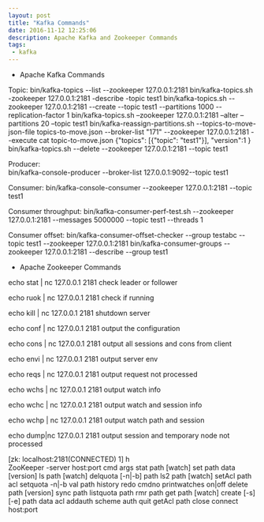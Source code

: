 ```yaml
---
layout: post
title: "Kafka Commands"
date: 2016-11-12 12:25:06
description: Apache Kafka and Zookeeper Commands
tags: 
 - kafka
---
```


 - Apache Kafka Commands

Topic:
bin/kafka-topics --list --zookeeper 127.0.0.1:2181   bin/kafka-topics.sh -zookeeper 127.0.0.1:2181 -describe -topic test1
bin/kafka-topics.sh --zookeeper 127.0.0.1:2181 --create --topic test1 --partitions 1000 --replication-factor 1
bin/kafka-topics.sh –zookeeper 127.0.0.1:2181 –alter –partitions 20 –topic test1
bin/kafka-reassign-partitions.sh --topics-to-move-json-file topics-to-move.json --broker-list "171" --zookeeper 127.0.0.1:2181 --execute
cat topic-to-move.json
{"topics":
[{"topic": "test1"}],
"version":1
}
bin/kafka-topics.sh --delete --zookeeper 127.0.0.1:2181 --topic test1

Producer:     
bin/kafka-console-producer --broker-list 127.0.0.1:9092--topic test1

Consumer:
bin/kafka-console-consumer --zookeeper 127.0.0.1:2181 --topic test1

Consumer throughput:
bin/kafka-consumer-perf-test.sh --zookeeper 127.0.0.1:2181 --messages 5000000 --topic test1 --threads 1

Consumer offset:
bin/kafka-consumer-offset-checker --group testabc --topic test1 --zookeeper 127.0.0.1:2181
bin/kafka-consumer-groups --zookeeper 127.0.0.1:2181 --describe --group test1


 
 - Apache Zookeeper Commands

echo stat | nc 127.0.0.1 2181 
check leader or follower

echo ruok | nc 127.0.0.1 2181 
check if running

echo kill | nc 127.0.0.1 2181 
shutdown server

echo conf | nc 127.0.0.1 2181 
output the configuration

echo cons | nc 127.0.0.1 2181 
output all sessions and cons from client

echo envi | nc 127.0.0.1 2181 
output server env

echo reqs | nc 127.0.0.1 2181 
output request not processed

echo wchs | nc 127.0.0.1 2181 
output watch info

echo wchc | nc 127.0.0.1 2181 
output watch and session info

echo wchp | nc 127.0.0.1 2181 
output watch path and session

echo dump|nc 127.0.0.1 2181 
output session and temporary node not processed

[zk: localhost:2181(CONNECTED) 1] h  
ZooKeeper -server host:port cmd args
   stat path [watch]
   set path data [version]
   ls path [watch]
   delquota [-n|-b] path
   ls2 path [watch]
   setAcl path acl
   setquota -n|-b val path
   history
   redo cmdno
   printwatches on|off
   delete path [version]
   sync path
   listquota path
   rmr path
   get path [watch]
   create [-s] [-e] path data acl
   addauth scheme auth
   quit
   getAcl path
   close
   connect host:port
